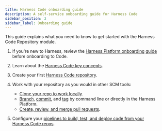 ```yaml
---
title: Harness Code onboarding guide
description: A self-service onboarding guide for Harness Code
sidebar_position: 2
sidebar_label: Onboarding guide
---
```


This guide explains what you need to know to get started with the Harness Code Repository module.

1. If you're new to Harness, review the [Harness Platform onboarding guide](/docs/platform/get-started/onboarding-guide) before onboarding to Code.
2. Learn about the [Harness Code key concepts](./key-concepts.md).
3. Create your first [Harness Code repository](../config-repos/create-repo.md).
4. Work with your repository as you would in other SCM tools:

   * [Clone your repo to work locally](../work-in-repos/clone-repos.md).
   * [Branch](../work-in-repos/branch.md), [commit](../work-in-repos/commit.md), and [tag](../work-in-repos/tag.md) by command line or directly in the Harness Platform.
   * [Create, review, and merge pull requests](/docs/category/pull-requests). <!-- Maintain code quality: Conduct code reviews, configure status checks, define merge requirements, and select merge strategies. -->

5. Configure your [pipelines to build, test, and deploy code from your Harness Code repos](../pipelines/codebase-from-harness-code.md).
